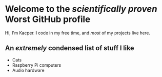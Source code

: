 # Welcome to the *scientifically proven* Worst GitHub profile
Hi, I'm Kacper. I code in my free time, and *most* of my projects live here.
## An *extremely* condensed list of stuff I like
- Cats
- Raspberry Pi computers
- Audio hardware
